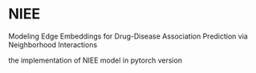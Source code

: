 # NIEE
Modeling Edge Embeddings for Drug-Disease Association Prediction via Neighborhood Interactions

the implementation of NIEE model in pytorch version
